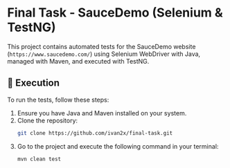 # Final Task - SauceDemo (Selenium & TestNG)

This project contains automated tests for the SauceDemo website (`https://www.saucedemo.com/`) using Selenium WebDriver with Java, managed with Maven, and executed with TestNG.

## 🚀 Execution
To run the tests, follow these steps:
1. Ensure you have Java and Maven installed on your system.
2. Clone the repository:
   ```bash
   git clone https://github.com/ivan2x/final-task.git
3. Go to the project and execute the following command in your terminal:
   ```bash
   mvn clean test